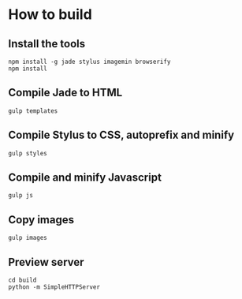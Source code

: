 # How to build

## Install the tools

    npm install -g jade stylus imagemin browserify
    npm install

## Compile Jade to HTML

    gulp templates

## Compile Stylus to CSS, autoprefix and minify

    gulp styles

## Compile and minify Javascript

    gulp js

## Copy images

    gulp images

## Preview server

    cd build
    python -m SimpleHTTPServer
